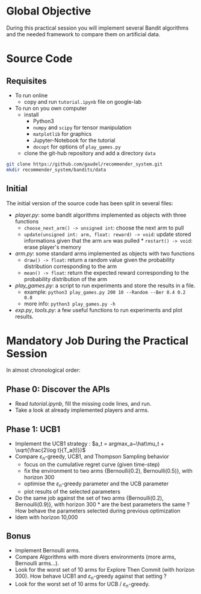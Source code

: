 # Global Objective
During this practical session you will implement several Bandit algorithms and the needed framework to compare them on artificial data.

# Source Code
## Requisites
* To run online
	* copy and run `tutorial.ipynb` file on google-lab
* To run on you own computer
	* install	
		* Python3
		* `numpy` and `scipy` for tensor manipulation
		* `matplotlib` for graphics
		* Jupyter-Notebook for the tutorial
		* `docopt` for options of `play_games.py`
	* clone the git-hub repository and add a directory `data` 

```bash
git clone https://github.com/gaudel/recommender_system.git
mkdir recommender_system/bandits/data
```

## Initial
The initial version of the source code has been split in several files:

* *player.py*: some bandit algorithms implemented as objects with three functions
	* `choose_next_arm() -> unsigned int`: choose the next arm to pull
	* `update(unsigned int: arm, float: reward) -> void`: update stored informations given that the arm `arm` was pulled 	* `restart() -> void`: erase player's memory
* *arm.py*: some standard arms implemented as objects with two functions
	* `draw() -> float`: return a random value given the probability distribution corresponding to the arm
	* `mean() -> float`: return the expected reward corresponding to the probability distribution of the arm
* *play_games.py*: a script to run experiments and store the results in a file.
	* example: ```python3 play_games.py 200 10 --Random --Ber 0.4 0.2 0.8```
	* more info: ```python3 play_games.py -h```
* *exp.py*, *tools.py*: a few useful functions to run experiments and plot results.

# Mandatory Job During the Practical Session
In almost chronological order:

## Phase 0: Discover the APIs
* Read *tutorial.ipynb*, fill the missing code lines, and run.
* Take a look at already implemented players and arms.

## Phase 1: UCB1
* Implement the UCB1 strategy : $a_t = argmax_a~\hat\mu_t + \sqrt{\frac{2\log t}{T_a(t)}}$
* Compare $\varepsilon_n$-greedy, UCB1, and Thompson Sampling behavior  
	* focus on the cumulative regret curve (given time-step)
	* fix the environment to two arms {Bernoulli(0.2), Bernoulli(0.5)}, with horizon 300
	* optimise the $\varepsilon_n$-greedy parameter and the UCB parameter 
	* plot results of the selected parameters
* Do the same job against the set of two arms {Bernoulli(0.2), Bernoulli(0.9)}, with horizon 300
		* are the best parameters the same ? How behave the parameters selected during previous optimization
* Idem with horizon 10,000

## Bonus
* Implement Bernoulli arms.
* Compare Algorithms with more divers environments (more arms, Bernoulli arms...).
* Look for the worst set of 10 arms for Explore Then Commit (with horizon 300). How behave UCB1 and $\varepsilon_n$-greedy against that setting ?
* Look for the worst set of 10 arms for UCB / $\varepsilon_n$-greedy.
